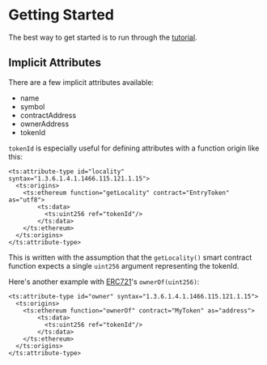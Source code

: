 # Getting Started

The best way to get started is to run through the [tutorial](https://github.com/AlphaWallet/TokenScript/tree/master/tutorial).

## Implicit Attributes

There are a few implicit attributes available:

* name
* symbol
* contractAddress
* ownerAddress
* tokenId

`tokenId` is especially useful for defining attributes with a function origin like this:

```
<ts:attribute-type id="locality" syntax="1.3.6.1.4.1.1466.115.121.1.15">
  <ts:origins>
    <ts:ethereum function="getLocality" contract="EntryToken" as="utf8">
        <ts:data>
          <ts:uint256 ref="tokenId"/>
        </ts:data>
    </ts:ethereum>
  </ts:origins>
</ts:attribute-type>
```

This is written with the assumption that the `getLocality()` smart contract function expects a single `uint256` argument representing the tokenId.

Here's another example with [ERC721](https://github.com/ethereum/EIPs/blob/master/EIPS/eip-721.md)'s `ownerOf(uint256)`:

```
<ts:attribute-type id="owner" syntax="1.3.6.1.4.1.1466.115.121.1.15">
  <ts:origins>
    <ts:ethereum function="ownerOf" contract="MyToken" as="address">
        <ts:data>
          <ts:uint256 ref="tokenId"/>
        </ts:data>
    </ts:ethereum>
  </ts:origins>
</ts:attribute-type>
```
